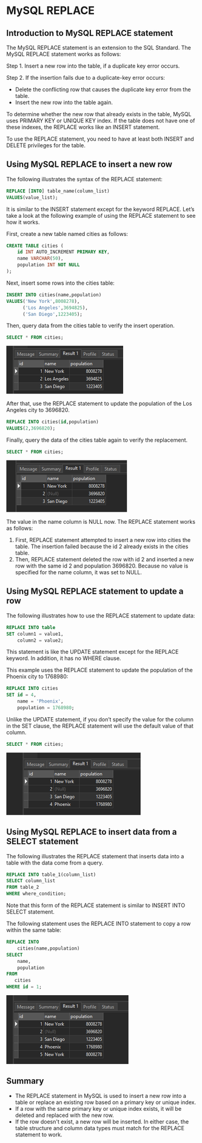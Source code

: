 # MySQL REPLACE

## Introduction to MySQL REPLACE statement

The MySQL REPLACE statement is an extension to the SQL Standard. The MySQL REPLACE statement works as follows:

Step 1. Insert a new row into the table, if a duplicate key error occurs.

Step 2. If the insertion fails due to a duplicate-key error occurs:

- Delete the conflicting row that causes the duplicate key error from the table.
- Insert the new row into the table again.

To determine whether the new row that already exists in the table, MySQL uses PRIMARY KEY or UNIQUE KEY index. If the table does not have one of these indexes, the REPLACE works like an INSERT statement.

To use the REPLACE statement, you need to have at least both INSERT and DELETE privileges for the table.

## Using MySQL REPLACE to insert a new row

The following illustrates the syntax of the REPLACE statement:

```sql
REPLACE [INTO] table_name(column_list)
VALUES(value_list);
```

It is similar to the INSERT statement except for the keyword REPLACE.
Let’s take a look at the following example of using the REPLACE statement to see how it works.

First, create a new table named cities as follows:

```sql
CREATE TABLE cities (
    id INT AUTO_INCREMENT PRIMARY KEY,
    name VARCHAR(50),
    population INT NOT NULL
);

```

Next, insert some rows into the cities table:

```sql
INSERT INTO cities(name,population)
VALUES('New York',8008278),
	  ('Los Angeles',3694825),
	  ('San Diego',1223405);
```

Then, query data from the cities table to verify the insert operation.

```sql
SELECT * FROM cities;
```

<img src="./images/replace1.png" alt="" />

After that, use the REPLACE statement to update the population of the Los Angeles city to 3696820.

```sql
REPLACE INTO cities(id,population)
VALUES(2,3696820);
```

Finally, query the data of the cities table again to verify the replacement.

```sql
SELECT * FROM cities;
```

<img src="./images/replace2.png" alt="" />

The value in the name column is NULL now. The REPLACE statement works as follows:

1. First, REPLACE statement attempted to insert a new row into cities the table. The insertion failed because the id 2 already exists in the cities table.
2. Then, REPLACE statement deleted the row with id 2 and inserted a new row with the same id 2 and population 3696820. Because no value is specified for the name column, it was set to NULL.

## Using MySQL REPLACE statement to update a row

The following illustrates how to use the REPLACE statement to update data:

```sql
REPLACE INTO table
SET column1 = value1,
    column2 = value2;
```

This statement is like the UPDATE statement except for the REPLACE keyword. In addition, it has no WHERE clause.

This example uses the REPLACE statement to update the population of the Phoenix city to 1768980:

```sql
REPLACE INTO cities
SET id = 4,
    name = 'Phoenix',
    population = 1768980;
```

Unlike the UPDATE statement, if you don’t specify the value for the column in the SET clause, the REPLACE statement will use the default value of that column.

```sql
SELECT * FROM cities;
```

<img src="./images/replace3.png" alt="" />

## Using MySQL REPLACE to insert data from a SELECT statement

The following illustrates the REPLACE statement that inserts data into a table with the data come from a query.

```sql
REPLACE INTO table_1(column_list)
SELECT column_list
FROM table_2
WHERE where_condition;
```

Note that this form of the REPLACE statement is similar to INSERT INTO SELECT statement.

The following statement uses the REPLACE INTO statement to copy a row within the same table:

```sql
REPLACE INTO
    cities(name,population)
SELECT
    name,
    population
FROM
   cities
WHERE id = 1;
```

<img src="./images/replace4.png" alt="" />

## Summary

- The REPLACE statement in MySQL is used to insert a new row into a table or replace an existing row based on a primary key or unique index.
- If a row with the same primary key or unique index exists, it will be deleted and replaced with the new row.
- If the row doesn't exist, a new row will be inserted. In either case, the table structure and column data types must match for the REPLACE statement to work.
